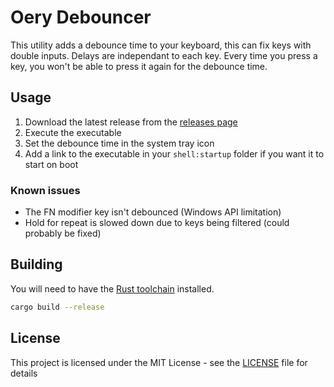 # Oery Debouncer

This utility adds a debounce time to your keyboard, this can fix keys with double inputs. Delays are independant to each key. Every time you press a key, you won't be able to press it again for the debounce time.

## Usage

1.  Download the latest release from the [releases page](https://github.com/oeyoews/oery-debouncer/releases)
2.  Execute the executable
3.  Set the debounce time in the system tray icon
4.  Add a link to the executable in your `shell:startup` folder if you want it to start on boot

### Known issues

-   The FN modifier key isn't debounced (Windows API limitation)
-   Hold for repeat is slowed down due to keys being filtered (could probably be fixed)

## Building

You will need to have the [Rust toolchain](https://www.rust-lang.org/tools/install) installed.

```sh
cargo build --release
```

## License

This project is licensed under the MIT License - see the [LICENSE](LICENSE) file for details
